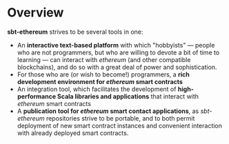 # Overview

__sbt-ethereum__ strives to be several tools in one:

* An __interactive text-based platform__ with which "hobbyists" &mdash; people who are not programmers, but who are willing to
  devote a bit of time to learning &mdash; can interact with _ethereum_ (and other compatible blockchains), and do so with a great
  deal of power and sophistication.
* For those who are (or wish to become!) programmers, a __rich development environment for _ethereum_ smart contracts__
* An integration tool, which facilitates the development of __high-performance Scala libraries and applications__ that
  interact with _ethereum_ smart contracts
* A __publication tool for _ethereum_ smart contact applications__, as _sbt-ethereum_ repositories strive to be portable, and to
  both permit deployment of new smart contract instances and convenient interaction with already deployed smart contracts.

